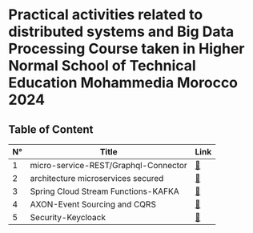 
# Practical activities related to distributed systems and Big Data Processing Course taken in Higher Normal School of Technical Education Mohammedia Morocco 2024

## Table of Content

|           N°              |                     Title                     |          Link        |
|     -----------------    |        ----------------------------------     |       ---------      |
|           1            |            micro-service-REST/Graphql-Connector         | [:link:](micro-service-REST-Connector "") |
|           2            |            architecture microservices secured         | [:link:](architecture%20micro-services-secured "") |
|           3            |            Spring Cloud Stream Functions-KAFKA         | [:link:](Spring%20Cloud%20Stream%20Functions-KAFKA "") |
|           4            |            AXON-Event Sourcing and CQRS         | [:link:](AXON-Event%20Sourcing-CQRS "") |
|           5            |            Security-Keycloack         | [:link:](Security-Keycloack "") |


